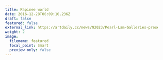 ```yaml
---
title: Papinee world
date: 2016-12-28T06:09:10.236Z
draft: false
featured: false
external_link: https://artdaily.cc/news/92023/Pearl-Lam-Galleries-presents-a-whimsical-multi-sensory-art-exhibition#.ZF3YtnZBy5c
weight: 2
image:
  filename: featured
  focal_point: Smart
  preview_only: false
---
```


